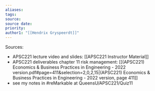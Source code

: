 ```yaml
---
aliases: 
tags: 
source: 
source date: 
priority: 
author1: "[[Hendrix Gryspeerdt]]"
---
```


Sources:
- APSC221 lecture video and slides: [[APSC221 Instructor Material]] 
- APSC221 deliverables chapter 11 risk management: [[(APSC221) Economics & Business Practices in Engineering - 2022 version.pdf#page=411&selection=2,0,2,15|(APSC221) Economics & Business Practices in Engineering - 2022 version, page 411]]
- see my notes in #reMarkable at QueensU/APSC221/Quiz11